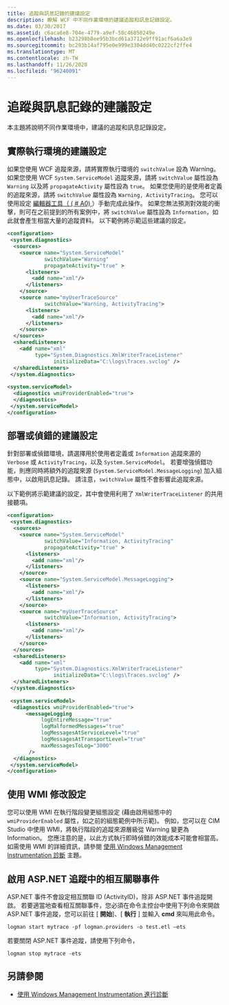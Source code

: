 ```yaml
---
title: 追蹤與訊息記錄的建議設定
description: 瞭解 WCF 中不同作業環境的建議追蹤和訊息記錄設定。
ms.date: 03/30/2017
ms.assetid: c6aca6e8-704e-4779-a9ef-50c46850249e
ms.openlocfilehash: b23298b8ee95b3bcd61a3712e9ff91acf6a6a3e9
ms.sourcegitcommit: bc293b14af795e0e999e3304dd40c0222cf2ffe4
ms.translationtype: MT
ms.contentlocale: zh-TW
ms.lasthandoff: 11/26/2020
ms.locfileid: "96240091"
---
```

# <a name="recommended-settings-for-tracing-and-message-logging"></a>追蹤與訊息記錄的建議設定

本主題將說明不同作業環境中，建議的追蹤和訊息記錄設定。  
  
## <a name="recommended-settings-for-a-production-environment"></a>實際執行環境的建議設定  

 如果您使用 WCF 追蹤來源，請將實際執行環境的 `switchValue` 設為 Warning。 如果您使用 WCF `System.ServiceModel` 追蹤來源，請將 `switchValue` 屬性設為 `Warning` 以及將 `propagateActivity` 屬性設為 `true`。 如果您使用的是使用者定義的追蹤來源，請將 `switchValue` 屬性設為 `Warning, ActivityTracing`。 您可以使用設定 [編輯器工具（ ( # A0) ](../../configuration-editor-tool-svcconfigeditor-exe.md)）手動完成此操作。 如果您無法預測對效能的衝擊，則可在之前提到的所有案例中，將 `switchValue` 屬性設為 `Information`，如此就會產生相當大量的追蹤資料。 以下範例將示範這些建議的設定。  
  
```xml  
<configuration>  
 <system.diagnostics>  
  <sources>  
    <source name="System.ServiceModel"  
            switchValue="Warning"  
            propagateActivity="true" >  
      <listeners>  
        <add name="xml"/>  
      </listeners>  
    </source>  
    <source name="myUserTraceSource"  
            switchValue="Warning, ActivityTracing">  
      <listeners>  
        <add name="xml"/>  
      </listeners>  
    </source>  
  </sources>  
  <sharedListeners>  
    <add name="xml"  
         type="System.Diagnostics.XmlWriterTraceListener"  
               initializeData="C:\logs\Traces.svclog" />  
  </sharedListeners>  
 </system.diagnostics>  
  
<system.serviceModel>  
  <diagnostics wmiProviderEnabled="true">  
  </diagnostics>  
 </system.serviceModel>  
</configuration>  
```  
  
## <a name="recommended-settings-for-deployment-or-debugging"></a>部署或偵錯的建議設定  

 針對部署或偵錯環境，請選擇用於使用者定義或 `Information` 追蹤來源的 `Verbose` 或 `ActivityTracing`，以及 `System.ServiceModel`。 若要增強偵錯功能，則應同時將額外的追蹤來源 (`System.ServiceModel.MessageLogging`) 加入組態中，以啟用訊息記錄。 請注意，`switchValue` 屬性不會影響此追蹤來源。  
  
 以下範例將示範建議的設定，其中會使用利用了 `XmlWriterTraceListener` 的共用接聽項。  
  
```xml  
<configuration>  
 <system.diagnostics>  
  <sources>  
    <source name="System.ServiceModel"  
            switchValue="Information, ActivityTracing"  
            propagateActivity="true" >  
      <listeners>  
        <add name="xml"/>  
      </listeners>  
    </source>  
    <source name="System.ServiceModel.MessageLogging">  
      <listeners>  
        <add name="xml"/>  
      </listeners>  
    </source>  
    <source name="myUserTraceSource"  
            switchValue="Information, ActivityTracing">  
      <listeners>  
        <add name="xml"/>  
      </listeners>  
    </source>  
  </sources>  
  <sharedListeners>  
    <add name="xml"  
         type="System.Diagnostics.XmlWriterTraceListener"  
               initializeData="C:\logs\Traces.svclog" />  
  </sharedListeners>  
 </system.diagnostics>  
  
 <system.serviceModel>  
  <diagnostics wmiProviderEnabled="true">  
      <messageLogging
           logEntireMessage="true"
           logMalformedMessages="true"  
           logMessagesAtServiceLevel="true"
           logMessagesAtTransportLevel="true"  
           maxMessagesToLog="3000"
       />  
  </diagnostics>  
 </system.serviceModel>  
</configuration>  
```  
  
## <a name="using-wmi-to-modify-settings"></a>使用 WMI 修改設定  

 您可以使用 WMI 在執行階段變更組態設定 (藉由啟用組態中的 `wmiProviderEnabled` 屬性，如之前的組態範例中所示範)。 例如，您可以在 CIM Studio 中使用 WMI，將執行階段的追蹤來源層級從 Warning 變更為 Information。 您應注意的是，以此方式執行即時偵錯的效能成本可能會相當高。 如需使用 WMI 的詳細資訊，請參閱 [使用 Windows Management Instrumentation 診斷](../wmi/index.md) 主題。  
  
## <a name="enable-correlated-events-in-aspnet-tracing"></a>啟用 ASP.NET 追蹤中的相互關聯事件  

 ASP.NET 事件不會設定相互關聯 ID (ActivityID)，除非 ASP.NET 事件追蹤開啟。 若要適當地查看相互關聯事件，您必須在命令主控台中使用下列命令來開啟 ASP.NET 事件追蹤，您可以前往 [ **開始**]、[ **執行** ] 並輸入 **cmd** 來叫用此命令。  
  
```console  
logman start mytrace -pf logman.providers -o test.etl –ets  
```  
  
 若要關閉 ASP.NET 事件追蹤，請使用下列命令，  
  
```console
logman stop mytrace -ets  
```  
  
## <a name="see-also"></a>另請參閱

- [使用 Windows Management Instrumentation 進行診斷](../wmi/index.md)
